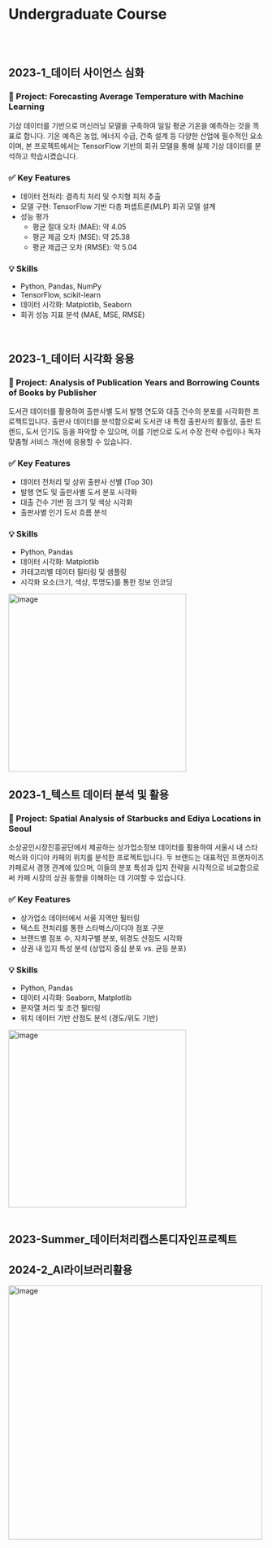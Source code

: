 # Undergraduate Course
<br>
<br>

## 2023-1_데이터 사이언스 심화
### 📌 Project: Forecasting Average Temperature with Machine Learning
기상 데이터를 기반으로 머신러닝 모델을 구축하여 일일 평균 기온을 예측하는 것을 목표로 합니다. 기온 예측은 농업, 에너지 수급, 건축 설계 등 다양한 산업에 필수적인 요소이며, 본 프로젝트에서는 TensorFlow 기반의 회귀 모델을 통해 실제 기상 데이터를 분석하고 학습시켰습니다.

### ✅ Key Features
- 데이터 전처리: 결측치 처리 및 수치형 피처 추출
- 모델 구현: TensorFlow 기반 다층 퍼셉트론(MLP) 회귀 모델 설계
- 성능 평가
  - 평균 절대 오차 (MAE): 약 4.05
  - 평균 제곱 오차 (MSE): 약 25.38
  - 평균 제곱근 오차 (RMSE): 약 5.04

### 💡 Skills
- Python, Pandas, NumPy
- TensorFlow, scikit-learn
- 데이터 시각화: Matplotlib, Seaborn
- 회귀 성능 지표 분석 (MAE, MSE, RMSE)
<br>


## 2023-1_데이터 시각화 응용
### 📌 Project: Analysis of Publication Years and Borrowing Counts of Books by Publisher
도서관 데이터를 활용하여 출판사별 도서 발행 연도와 대출 건수의 분포를 시각화한 프로젝트입니다. 출판사 데이터를 분석함으로써 도서관 내 특정 출판사의 활동성, 출판 트렌드, 도서 인기도 등을 파악할 수 있으며, 이를 기반으로 도서 수장 전략 수립이나 독자 맞춤형 서비스 개선에 응용할 수 있습니다.

### ✅ Key Features
- 데이터 전처리 및 상위 출판사 선별 (Top 30)
- 발행 연도 및 출판사별 도서 분포 시각화
- 대출 건수 기반 점 크기 및 색상 시각화
- 출판사별 인기 도서 흐름 분석

### 💡 Skills
- Python, Pandas
- 데이터 시각화: Matplotlib
- 카테고리별 데이터 필터링 및 샘플링
- 시각화 요소(크기, 색상, 투명도)를 통한 정보 인코딩
<img height="350" alt="image" src="https://github.com/user-attachments/assets/e0ceade4-6e18-485c-a653-446160a59b44">

<br>


## 2023-1_텍스트 데이터 분석 및 활용
### 📌 Project: Spatial Analysis of Starbucks and Ediya Locations in Seoul
소상공인시장진흥공단에서 제공하는 상가업소정보 데이터를 활용하여 서울시 내 스타벅스와 이디야 카페의 위치를 분석한 프로젝트입니다. 두 브랜드는 대표적인 프랜차이즈 카페로서 경쟁 관계에 있으며, 이들의 분포 특성과 입지 전략을 시각적으로 비교함으로써 카페 시장의 상권 동향을 이해하는 데 기여할 수 있습니다.

### ✅ Key Features
- 상가업소 데이터에서 서울 지역만 필터링
- 텍스트 전처리를 통한 스타벅스/이디야 점포 구분
- 브랜드별 점포 수, 자치구별 분포, 위경도 산점도 시각화
- 상권 내 입지 특성 분석 (상업지 중심 분포 vs. 균등 분포)

### 💡 Skills
- Python, Pandas
- 데이터 시각화: Seaborn, Matplotlib
- 문자열 처리 및 조건 필터링
- 위치 데이터 기반 산점도 분석 (경도/위도 기반)
<img height="350" alt="image" src="https://github.com/user-attachments/assets/dc105a27-96f6-4cac-8b71-2ce79ea9cfbd">

<br>
<br>

## 2023-Summer_데이터처리캡스톤디자인프로젝트



## 2024-2_AI라이브러리활용


<img height="500" alt="image" src="https://github.com/user-attachments/assets/b9042caf-1e03-4960-815a-809eec48389c" />
